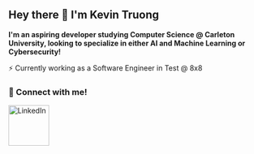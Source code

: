 ## Hey there 👋 I'm Kevin Truong 

**I'm an aspiring developer studying Computer Science @ Carleton University, looking to specialize in either AI and Machine Learning or Cybersecurity!**
<br>

<!--**Check out my
<a href="https://kinhvin.github.io/Personal-Portfolio/" target="_blank">personal portfolio</a>!**

### 🔭 I’m currently working on ...
- A website for a local Vietnamese desserts business
- Planning on updating my portfolio
- My backend development skills

### 🌱 I’m currently learning ...
- Full-stack development
- TypeScript, React, Springboot and HTML/CSS

### 📫 How to reach me:
- Feel free to email me at either kevintruong.inbox@gmail.com or kevintruong.code@gmail.com!
-->

⚡ Currently working as a Software Engineer in Test @ 8x8

### 🤝 Connect with me!
<a href="https://www.linkedin.com/in/kevin-truong-cs" target="_blank">
  <img src="https://img.icons8.com/?size=100&id=67570&format=png&color=000000" alt="LinkedIn" height="80" width="80">
</a>


<!--
**kinhvin/kinhvin** is a ✨ _special_ ✨ repository because its `README.md` (this file) appears on your GitHub profile.

Here are some ideas to get you started:

- 🔭 I’m currently working on ...
- 🌱 I’m currently learning ...
- 👯 I’m looking to collaborate on ...
- 🤔 I’m looking for help with ...
- 💬 Ask me about ...
- 📫 How to reach me: ...
- 😄 Pronouns: ...
- ⚡ Fun fact: ...
-->
